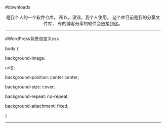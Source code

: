 ﻿#downloads
<center>是我个人的一个软件仓库，
所以。没错，我个人使用。
这个库目前是我的分享文件库，
有的博客分享的软件会链接到这。
  </center>
  
  <hr>
﻿#WordPress背景自定义css
<p> 
body {<p> 
background-image:<p> 
url();<p> 
background-position: center center;<p> 
background-size: cover;<p> 
background-repeat: no-repeat;<p> 
background-attachment: fixed;<p> 
}<p> 
 
<hr>
